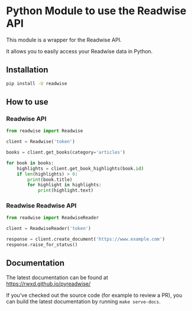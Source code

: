 # Python Module to use the Readwise API

This module is a wrapper for the Readwise API.

It allows you to easily access your Readwise data in Python.

## Installation

```bash
pip install -U readwise
```

## How to use

### Readwise API

```python
from readwise import Readwise

client = Readwise('token')

books = client.get_books(category='articles')

for book in books:
	highlights = client.get_book_highlights(book.id)
	if len(highlights) > 0:
		print(book.title)
		for highlight in highlights:
			print(highlight.text)
```

### Readwise Readwise API

```python
from readwise import ReadwiseReader

client = ReadwiseReader('token')

response = client.create_document('https://www.example.com')
response.raise_for_status()
```

## Documentation

The latest documentation can be found at <https://rwxd.github.io/pyreadwise/>

If you've checked out the source code (for example to review a PR), you can build the latest documentation by running `make serve-docs`.
